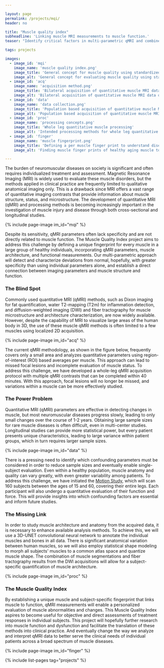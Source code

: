 ```yaml
---

layout: page
permalink: /projects/mqi/
header: no

title: "Muscle quality index"
subheadline: 'Linking muscle MRI measurements to muscle function.'
teaser: "Identify critical factors in multi-parametric qMRI and combine them into a Muscle Quality Index linked to muscle force and function"

tags: projects

images:
  - image_id: 'mqi'
    image_name: 'muscle quality index.png'
    image_title: 'General concept for muscle quality using standardized analysis of quantitative MRI data'
    image_alt: 'General concept for evaluating muscle quality using standardized analysis of quantitative MRI data' 
  - image_id: 'acq'
    image_name: 'acquisition method.png'
    image_title: 'Bilateral acquisition of quantitative muscle MRI data of the whole leg'
    image_alt: 'Bilateral acquisition of quantitative muscle MRI data of the whole leg' 
  - image_id: 'data'
    image_name: 'data collection.png'
    image_title: 'Population based acquisition of quantitative muscle MRI data in normal aging population'
    image_alt: 'Population based acquisition of quantitative muscle MRI data in normal aging population' 
  - image_id: 'proc'
    image_name: 'processing concepts.png'
    image_title: 'Whole leg quantitative muscle processing'
    image_alt: 'Intended processing methods for whole leg quantitative muscle MRI data' 
  - image_id: 'finger'
    image_name: 'muscle fingerprint.png'
    image_title: 'Defining a per muscle finger print to understand disease'
    image_alt: 'Finding muscle finger prints of healthy aging muscle to better understand disease' 

---
```


The burden of neuromuscular diseases on society is significant and often requires individualized treatment and assessment. Magnetic Resonance Imaging (MRI) is widely used to evaluate these muscle disorders, but the methods applied in clinical practice are frequently limited to qualitative anatomical imaging only. This is a drawback since MRI offers a vast range of quantitative imaging contrasts that provide information about muscle structure, status, and microstructure. The development of quantitative MRI (qMRI) and processing methods is becoming increasingly important in the investigation of muscle injury and disease through both cross-sectional and longitudinal studies.

{% include page-image im_id="mqi" %}

Despite its sensitivity, qMRI parameters often lack specificity and are not directly related to muscle function. The Muscle Quality Index project aims to address this challenge by defining a unique fingerprint for every muscle in a large group of healthy individuals, incorporating qMRI parameters, muscle architecture, and functional measurements. Our multi-parametric approach will detect and characterize deviations from normal, hopefully, with greater specificity than using individual parameters alone, and establish a direct connection between imaging parameters and muscle structure and function.

### The Blind Spot

Commonly used quantitative MRI (qMRI) methods, such as Dixon imaging for fat quantification, water T2-mapping (T2m) for inflammation detection, and diffusion-weighted imaging (DWI) and fiber tractography for muscle microstructure and architecture characterization, are now widely available. However, despite the capability of MRI to visualize large areas of the human body in 3D, the use of these muscle qMRI methods is often limited to a few muscles using localized 2D acquisition.

{% include page-image im_id="acq" %}

The current qMRI methodology, as shown in the figure below, frequently covers only a small area and analyzes quantitative parameters using region-of-interest (ROI) based averages per muscle. This approach can lead to missed focal lesions and incomplete evaluation of muscle status. To address this challenge, we have developed a whole-leg qMRI acquisition protocol with multiple qMRI contrasts that can be completed within 40 minutes. With this approach, focal lesions will no longer be missed, and variations within a muscle can be more effectively studied.

### The Power Problem

Quantitative MRI (qMRI) parameters are effective in detecting changes in muscle, but most neuromuscular diseases progress slowly, leading to only small changes over the course of 1-2 years. Obtaining large sample sizes for rare muscle diseases is often difficult, even in multi-center studies. Longitudinal studies can provide more statistical power, but every patient presents unique characteristics, leading to large variance within patient groups, which in turn requires larger sample sizes.

{% include page-image im_id="data" %}

There is a pressing need to identify which confounding parameters must be considered in order to reduce sample sizes and eventually enable single-subject evaluation. Even within a healthy population, muscle anatomy and quality can vary greatly, with even greater variability among patients. To address this challenge, we have initiated the [Motion Study](https://www.muscle-atlas.org/projects/motion/), which will scan 160 subjects between the ages of 15 and 60, covering their entire legs. Each participant will also undergo a quantitative evaluation of their function and force. This will provide insights into which confounding factors are essential and inform future studies.

### The Missing Link

In order to study muscle architecture and anatomy from the acquired data, it is necessary to enhance available analysis methods. To achieve this, we will use a 3D-UNET convolutional neural network to annotate the individual muscles and bones in all data. There is significant anatomical variation between human muscles, so we will also employ statistical shape modeling to morph all subjects' muscles to a common atlas space and quantize muscle shape. The combination of muscle segmentations and fiber tractography results from the DWI acquisitions will allow for a subject-specific quantification of muscle architecture.

{% include page-image im_id="proc" %}

### The Muscle Quality Index

By establishing a unique muscle and subject-specific fingerprint that links muscle to function, qMRI measurements will enable a personalized evaluation of muscle abnormalities and changes. This Muscle Quality Index aspires to become useful for objective and direct assessments of treatment responses in individual subjects. This project will hopefully further research into muscle function and dysfunction and facilitate the translation of these methods into clinical practice. And eventually change the way we analyze and interpret qMRI data to better serve the clinical needs of individual patients across a broad spectrum of muscle diseases.

{% include page-image im_id="finger" %}

{% include list-pages tag="projects" %}
